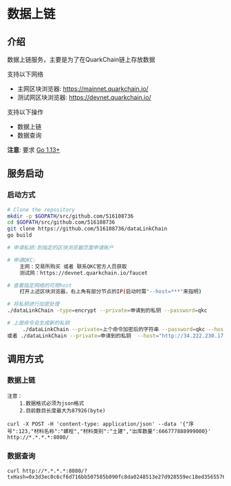 # 数据上链

## 介绍
数据上链服务，主要是为了在QuarkChain链上存放数据   


支持以下网络
-   主网区块浏览器: https://mainnet.quarkchain.io/
-   测试网区块浏览器: https://devnet.quarkchain.io/
   
支持以下操作  
- 数据上链  
- 数据查询
    
**注意**: 要求 [Go 1.13+](https://golang.org/dl/)


## 服务启动

### 启动方式
```bash
# Clone the repository
mkdir -p $GOPATH/src/github.com/516108736
cd $GOPATH/src/github.com/516108736
git clone https://github.com/516108736/dataLinkChain
go build

# 申请私钥:到指定的区块浏览器页面申请账户

# 申请QKC:
    主网：交易所购买 或者 联系QKC官方人员获取
    测试网：https://devnet.quarkchain.io/faucet

# 查看指定网络的可用host
    打开上述区块浏览器，右上角有部分节点的IP(启动时需"--host=***"来指明)

# 将私钥进行加密处理
./dataLinkChain -type=encrypt --private=申请到的私钥 --password=qkc

# 上面命令会生成新的私钥
     ./dataLinkChain --private=上个命令加密后的字符串 --password=qkc --host="http://34.222.230.172:38391"
或者 ./dataLinkChain --private=申请到的私钥  --host="http://34.222.230.172:38391"

```

## 调用方式

### 数据上链
    注意：
        1.数据格式必须为json格式
        2.目前数目长度最大为87926(byte) 
        
    curl -X POST -H 'content-type: application/json' --data '{"序号":123,"材料名称":"螺栓","材料类别":"土建","出库数量":666777888999000}' http://*.*.*.*:8080/
    

### 数据查询
    
    curl http://*.*.*.*:8080/?txHash=0x3d3ec0c6cf6d716bb507585b090fc8da0248513e27d928559ec18ed35655767900000000
    
